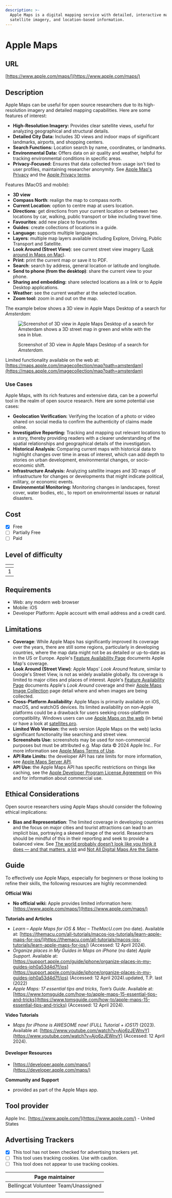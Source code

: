 ```yaml
---
description: >-
  Apple Maps is a digital mapping service with detailed, interactive maps,
  satellite imagery, and location-based information.
---
```


# Apple Maps

## URL

[https://www.apple.com/maps/](https://www.apple.com/maps/)

## Description

Apple Maps can be useful for open source researchers due to its high-resolution imagery and detailed mapping capabilities. Here are some features of interest:

* **High-Resolution Imagery:** Provides clear satellite views, useful for analyzing geographical and structural details.
* **Detailed City Data:** Includes 3D views and indoor maps of significant landmarks, airports, and shopping centers.
* **Search Functions:** Location search by name, coordinates, or landmarks.
* **Environmental Data:** Offers data on air quality and weather, helpful for tracking environmental conditions in specific areas.
* **Privacy-Focused:** Ensures that data collected from usage isn't tied to user profiles, maintaining researcher anonymity. See [Apple Map's Privacy](https://www.apple.com/maps/) and the [Apple Privacy terms](https://www.apple.com/legal/privacy/).&#x20;

Features (MacOS and mobile):

* **3D view**
* **Compass North**: realign the map to compass north.
* **Current Location**: option to centre map at users location.
* **Directions**: get directions from your current location or between two locations by car, walking, public transport or bike including travel time.
* **Favourites**: add new place to favourites
* **Guides**: create collections of locations in a guide.
* **Language:** supports multiple languages.
* **Layers**: multiple map layers available including Explore, Driving, Public Transport and Satellite.
* **Look Around (Street View)**: see current street view imagery ([Look around in Maps on Mac](https://support.apple.com/en-ca/guide/maps/mps9a83e0730/mac)).
* **Print**: print the current map or save it to PDF.
* **Search**: search by address, general location or latitude and longitude.
* **Send to phone (from the desktop)**: share the current view to your phone.
* **Sharing and embedding:** share selected locations as a link or to Apple Desktop applications.
* **Weather**: see the current weather at the selected location.
* **Zoom tool:** zoom in and out on the map.

The example below shows a 3D view in Apple Maps Desktop of a search for _Amsterdam_: &#x20;

<figure><img src=".gitbook/assets/Screenshot 2024-06-21 at 11.47.28 AM.png" alt=" Screenshot of 3D view in Apple Maps Desktop of a search for Amsterdam shows a 3D street map in green and white with the sea in blue."><figcaption><p> Screenshot of 3D view in Apple Maps Desktop of a search for <em>Amsterdam.</em></p></figcaption></figure>

Limited functionality available on the web at: [https://maps.apple.com/imagecollection/map?path=amsterdam](https://maps.apple.com/imagecollection/map?path=amsterdam)

### Use Cases

Apple Maps, with its rich features and extensive data, can be a powerful tool in the realm of open source research. Here are some potential use cases:

* **Geolocation Verification:** Verifying the location of a photo or video shared on social media to confirm the authenticity of claims made online.
* **Investigative Reporting:** Tracking and mapping out relevant locations to a story, thereby providing readers with a clearer understanding of the spatial relationships and geographical details of the investigation.
* **Historical Analysis:** Comparing current maps with historical data to highlight changes over time in areas of interest, which can add depth to stories on urban development, environmental changes, or socio-economic shift.
* **Infrastructure Analysis:** Analyzing satellite images and 3D maps of infrastructure for changes or developments that might indicate political, military, or economic events.
* **Environmental Monitoring:** Monitoring changes in landscapes, forest cover, water bodies, etc., to report on environmental issues or natural disasters.

## Cost

* [x] Free
* [ ] Partially Free
* [ ] Paid

## Level of difficulty

<table><thead><tr><th data-type="rating" data-max="5"></th></tr></thead><tbody><tr><td>1</td></tr></tbody></table>

## Requirements

* Web: any modern web browser
* Mobile: iOS
* Developer Platform: Apple account with email address and a credit card.

## Limitations

* **Coverage**: While Apple Maps has significantly improved its coverage over the years, there are still some regions, particularly in developing countries, where the map data might not be as detailed or up-to-date as in the US or Europe. Apple's [Feature Availability Page](https://www.apple.com/ios/feature-availability/) documents Apple Map's coverage.&#x20;
* **Look Around (Street View)**: Apple Maps' _Look Around_ feature, similar to Google's Street View, is not as widely available globally. Its coverage is limited to major cities and places of interest. Apple's [Feature Availability Page](https://www.apple.com/ios/feature-availability/) documents Apple's _Look Around_ coverage and their [Apple Maps Image Collection](https://maps.apple.com/imagecollection/gb.) page detail where and when images are being collected.&#x20;
* **Cross-Platform Availability**: Apple Maps is primarily available on iOS, macOS, and watchOS devices. Its limited availability on non-Apple platforms could be a drawback for users seeking cross-platform compatibility. Windows users can use [Apple Maps on the web](https://www.apple.com/newsroom/2024/07/apple-maps-on-the-web-launches-in-beta/) (in beta) or have a look at [satellites.pro](https://bellingcat.gitbook.io/toolkit/more/all-tools/satellites.pro).
* **Limited Web Version:** the web version (Apple Maps on the web) lacks significant functionality like searching and street view.
* **Screenshots Use:** screenshots may be used for non-commercial purposes but must be attributed e.g. Map data © 2024 Apple Inc.. For more information see [Apple Maps Terms of Use](https://www.apple.com/legal/internet-services/maps/terms-en.html).
* **API Rate Limits:** the developer API has rate limits for more information, see [Apple Maps Server API](https://developer.apple.com/documentation/applemapsserverapi/). &#x20;
* **API Use:** the Apple Maps API has specific restrictions on things like caching, see the [Apple Developer Program License Agreement](https://developer.apple.com/support/terms/apple-developer-program-license-agreement/) on this and for information about commercial use.

## Ethical Considerations

Open source researchers using Apple Maps should consider the following ethical implications:

* **Bias and Representation**: The limited coverage in developing countries and the focus on major cities and tourist attractions can lead to an implicit bias, portraying a skewed image of the world. Researchers should be mindful of this in their reporting and seek to provide a balanced view. See [The world probably doesn’t look like you think it does — and that matters, a lot](https://www.deseret.com/u-s-world/2021/7/2/22537588/map-bias-the-world-probably-doesnt-look-like-you-think/)  and [Not All Digital Maps Are the Same](https://www.atlasobscura.com/articles/not-all-digital-maps-are-the-same).&#x20;

## Guide

To effectively use Apple Maps, especially for beginners or those looking to refine their skills, the following resources are highly recommended:

**Official Wiki**&#x20;

* **No official wiki:** Apple provides limited information here: [https://www.apple.com/maps/](https://www.apple.com/maps/)

**Tutorials and Articles**

* _Learn – Apple Maps for iOS & Mac – TheMacU.com_ (no date). Available at: [https://themacu.com/all-tutorials/macos-ios-tutorials/learn-apple-maps-for-ios/](https://themacu.com/all-tutorials/macos-ios-tutorials/learn-apple-maps-for-ios/) (Accessed: 12 April 2024).
* _Organize places in My Guides in Maps on iPhone_ (no date) _Apple Support_. Available at: [https://support.apple.com/guide/iphone/organize-places-in-my-guides-iph0a53d4d7f/ios](https://support.apple.com/guide/iphone/organize-places-in-my-guides-iph0a53d4d7f/ios) (Accessed: 12 April 2024).updated, T.P. last (2022)&#x20;
* _Apple Maps: 17 essential tips and tricks_, _Tom’s Guide_. Available at: [https://www.tomsguide.com/how-to/apple-maps-15-essential-tips-and-tricks](https://www.tomsguide.com/how-to/apple-maps-15-essential-tips-and-tricks) (Accessed: 12 April 2024).

**Video Tutorials**

* _Maps for iPhone is AWESOME now! (FULL Tutorial + iOS17)_ (2023). Available at: [https://www.youtube.com/watch?v=Ajo6zJEWnvY](https://www.youtube.com/watch?v=Ajo6zJEWnvY) (Accessed: 12 April 2024).

#### Developer Resources

* [https://developer.apple.com/maps/](https://developer.apple.com/maps/)

**Community and Support**

* provided as part of the Apple Maps app.&#x20;

## Tool provider

Apple Inc. [https://www.apple.com/](https://www.apple.com/) - United States

## Advertising Trackers

* [x] This tool has not been checked for advertising trackers yet.
* [ ] This tool uses tracking cookies. Use with caution.
* [ ] This tool does not appear to use tracking cookies.

| Page maintainer                      |
| ------------------------------------ |
| Bellingcat Volunteer Team/Unassigned |
|                                      |

